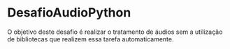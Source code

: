 # DesafioAudioPython
O objetivo deste desafio é realizar o tratamento de áudios sem a utilização de bibliotecas que realizem essa tarefa automaticamente.
